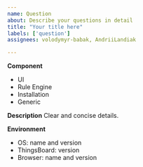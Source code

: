 ```yaml
---
name: Question
about: Describe your questions in detail
title: "Your title here"
labels: ['question']
assignees: volodymyr-babak, AndriiLandiak

---
```


**Component**

<!-- Choose one of the following and delete all others. -->
 * UI
 * Rule Engine
 * Installation
 * Generic

**Description**
Clear and concise details.

**Environment**
<!-- Add information about your environment and ThingsBoard version if applicable -->
 * OS:  name and version
 * ThingsBoard: version
 * Browser: name and version
